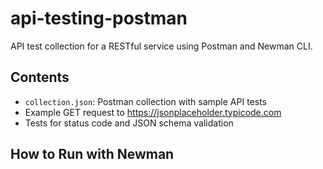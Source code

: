 # api-testing-postman

API test collection for a RESTful service using Postman and Newman CLI.

## Contents
- `collection.json`: Postman collection with sample API tests
- Example GET request to https://jsonplaceholder.typicode.com
- Tests for status code and JSON schema validation

## How to Run with Newman
